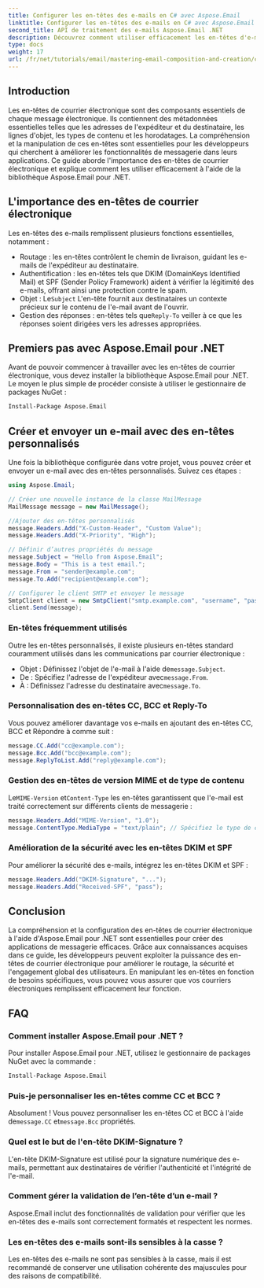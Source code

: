 ```yaml
---
title: Configurer les en-têtes des e-mails en C# avec Aspose.Email
linktitle: Configurer les en-têtes des e-mails en C# avec Aspose.Email
second_title: API de traitement des e-mails Aspose.Email .NET
description: Découvrez comment utiliser efficacement les en-têtes d'e-mails en C# avec Aspose.Email. Ce guide complet couvre l'importance des en-têtes d'e-mails pour le routage, l'authentification et la sécurité renforcée.
type: docs
weight: 17
url: /fr/net/tutorials/email/mastering-email-composition-and-creation/configure-email-headers-in-csharp/
---
```

## Introduction

Les en-têtes de courrier électronique sont des composants essentiels de chaque message électronique. Ils contiennent des métadonnées essentielles telles que les adresses de l'expéditeur et du destinataire, les lignes d'objet, les types de contenu et les horodatages. La compréhension et la manipulation de ces en-têtes sont essentielles pour les développeurs qui cherchent à améliorer les fonctionnalités de messagerie dans leurs applications. Ce guide aborde l'importance des en-têtes de courrier électronique et explique comment les utiliser efficacement à l'aide de la bibliothèque Aspose.Email pour .NET.

## L'importance des en-têtes de courrier électronique

Les en-têtes des e-mails remplissent plusieurs fonctions essentielles, notamment :

- Routage : les en-têtes contrôlent le chemin de livraison, guidant les e-mails de l'expéditeur au destinataire.
- Authentification : les en-têtes tels que DKIM (DomainKeys Identified Mail) et SPF (Sender Policy Framework) aident à vérifier la légitimité des e-mails, offrant ainsi une protection contre le spam.
-  Objet : Le`Subject` L'en-tête fournit aux destinataires un contexte précieux sur le contenu de l'e-mail avant de l'ouvrir.
-  Gestion des réponses : en-têtes tels que`Reply-To` veiller à ce que les réponses soient dirigées vers les adresses appropriées.

## Premiers pas avec Aspose.Email pour .NET

Avant de pouvoir commencer à travailler avec les en-têtes de courrier électronique, vous devez installer la bibliothèque Aspose.Email pour .NET. Le moyen le plus simple de procéder consiste à utiliser le gestionnaire de packages NuGet :

```bash
Install-Package Aspose.Email
```

## Créer et envoyer un e-mail avec des en-têtes personnalisés

Une fois la bibliothèque configurée dans votre projet, vous pouvez créer et envoyer un e-mail avec des en-têtes personnalisés. Suivez ces étapes :

```csharp
using Aspose.Email;

// Créer une nouvelle instance de la classe MailMessage
MailMessage message = new MailMessage();

//Ajouter des en-têtes personnalisés
message.Headers.Add("X-Custom-Header", "Custom Value");
message.Headers.Add("X-Priority", "High");

// Définir d’autres propriétés du message
message.Subject = "Hello from Aspose.Email";
message.Body = "This is a test email.";
message.From = "sender@example.com";
message.To.Add("recipient@example.com");

// Configurer le client SMTP et envoyer le message
SmtpClient client = new SmtpClient("smtp.example.com", "username", "password");
client.Send(message);
```

### En-têtes fréquemment utilisés

Outre les en-têtes personnalisés, il existe plusieurs en-têtes standard couramment utilisés dans les communications par courrier électronique :

-  Objet : Définissez l'objet de l'e-mail à l'aide de`message.Subject`.
-  De : Spécifiez l'adresse de l'expéditeur avec`message.From`.
-  À : Définissez l'adresse du destinataire avec`message.To`.

### Personnalisation des en-têtes CC, BCC et Reply-To

Vous pouvez améliorer davantage vos e-mails en ajoutant des en-têtes CC, BCC et Répondre à comme suit :

```csharp
message.CC.Add("cc@example.com");
message.Bcc.Add("bcc@example.com");
message.ReplyToList.Add("reply@example.com");
```

### Gestion des en-têtes de version MIME et de type de contenu

 Le`MIME-Version` et`Content-Type` les en-têtes garantissent que l'e-mail est traité correctement sur différents clients de messagerie :

```csharp
message.Headers.Add("MIME-Version", "1.0");
message.ContentType.MediaType = "text/plain"; // Spécifiez le type de contenu
```

### Amélioration de la sécurité avec les en-têtes DKIM et SPF

Pour améliorer la sécurité des e-mails, intégrez les en-têtes DKIM et SPF :

```csharp
message.Headers.Add("DKIM-Signature", "...");
message.Headers.Add("Received-SPF", "pass");
```

## Conclusion

La compréhension et la configuration des en-têtes de courrier électronique à l'aide d'Aspose.Email pour .NET sont essentielles pour créer des applications de messagerie efficaces. Grâce aux connaissances acquises dans ce guide, les développeurs peuvent exploiter la puissance des en-têtes de courrier électronique pour améliorer le routage, la sécurité et l'engagement global des utilisateurs. En manipulant les en-têtes en fonction de besoins spécifiques, vous pouvez vous assurer que vos courriers électroniques remplissent efficacement leur fonction.

## FAQ

### Comment installer Aspose.Email pour .NET ?

Pour installer Aspose.Email pour .NET, utilisez le gestionnaire de packages NuGet avec la commande :
```bash
Install-Package Aspose.Email
```

### Puis-je personnaliser les en-têtes comme CC et BCC ?

 Absolument ! Vous pouvez personnaliser les en-têtes CC et BCC à l'aide de`message.CC` et`message.Bcc` propriétés.

### Quel est le but de l'en-tête DKIM-Signature ?

L'en-tête DKIM-Signature est utilisé pour la signature numérique des e-mails, permettant aux destinataires de vérifier l'authenticité et l'intégrité de l'e-mail.

### Comment gérer la validation de l’en-tête d’un e-mail ?

Aspose.Email inclut des fonctionnalités de validation pour vérifier que les en-têtes des e-mails sont correctement formatés et respectent les normes.

### Les en-têtes des e-mails sont-ils sensibles à la casse ?

Les en-têtes des e-mails ne sont pas sensibles à la casse, mais il est recommandé de conserver une utilisation cohérente des majuscules pour des raisons de compatibilité.